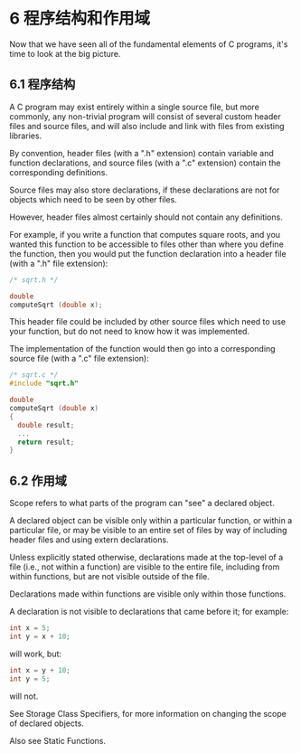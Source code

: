 # 6 程序结构和作用域

Now that we have seen all of the fundamental elements of C programs, it's time to look at the big picture.

## 6.1 程序结构

A C program may exist entirely within a single source file, but more commonly, any non-trivial program will consist of several custom header files and source files, and will also include and link with files from existing libraries.

By convention, header files (with a ".h" extension) contain variable and function declarations, and source files (with a ".c" extension) contain the corresponding definitions.

Source files may also store declarations, if these declarations are not for objects which need to be seen by other files.

However, header files almost certainly should not contain any definitions.

For example, if you write a function that computes square roots, and you wanted this function to be accessible to files other than where you define the function, then you would put the function declaration into a header file (with a ".h" file extension):

```c
/* sqrt.h */

double
computeSqrt (double x);
```

This header file could be included by other source files which need to use your function, but do not need to know how it was implemented.

The implementation of the function would then go into a corresponding source file (with a ".c" file extension):

```c
/* sqrt.c */
#include "sqrt.h"

double
computeSqrt (double x)
{
  double result;
  ...
  return result;
}
```

## 6.2 作用域

Scope refers to what parts of the program can "see" a declared object.

A declared object can be visible only within a particular function, or within a particular file, or may be visible to an entire set of files by way of including header files and using extern declarations.

Unless explicitly stated otherwise, declarations made at the top-level of a file (i.e., not within a function) are visible to the entire file, including from within functions, but are not visible outside of the file.

Declarations made within functions are visible only within those functions.

A declaration is not visible to declarations that came before it; for example:

```c
int x = 5;
int y = x + 10;
```

will work, but:

```c
int x = y + 10;
int y = 5;
```

will not.

See Storage Class Specifiers, for more information on changing the scope of declared objects.

Also see Static Functions.




